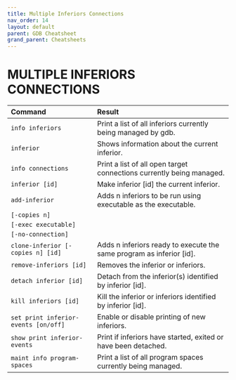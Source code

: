 ```yaml
---
title: Multiple Inferiors Connections
nav_order: 14
layout: default
parent: GDB Cheatsheet
grand_parent: Cheatsheets
---
```


# **MULTIPLE INFERIORS CONNECTIONS**

| Command                              | Result                                                               |
| :----------------------------------- | :------------------------------------------------------------------- |
| `info inferiors`                     | Print a list of all inferiors currently being managed by gdb.        |
| `inferior`                           | Shows information about the current inferior.                        |
| `info connections`                   | Print a list of all open target connections currently being managed. | 
| `inferior [id]`                      | Make inferior [id] the current inferior.                             |
| `add-inferior`                       | Adds n inferiors to be run using executable as the executable.       |
| `[-copies n]`                        |                                                                      |
| `[-exec executable]`                 |                                                                      |
| `[-no-connection]`                   |                                                                      |
| `clone-inferior [-copies n] [id]`    | Adds n inferiors ready to execute the same program as inferior [id]. |
| `remove-inferiors [id]`              | Removes the inferior or inferiors.                                   |
| `detach inferior [id]`               | Detach from the inferior(s) identified by inferior [id].             |
| `kill inferiors [id]`                | Kill the inferior or inferiors identified by inferior [id].          |
| `set print inferior-events [on/off]` | Enable or disable printing of new inferiors.                         |
| `show print inferior-events`         | Print if inferiors have started, exited or have been detached.       |
| `maint info program-spaces`          | Print a list of all program spaces currently being managed.          |
